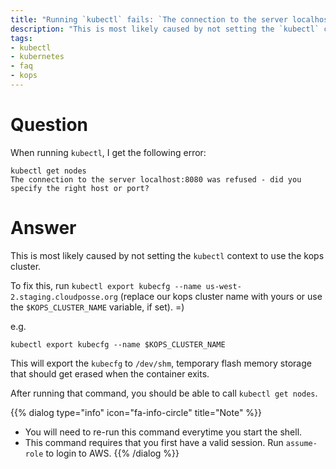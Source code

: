 ```yaml
---
title: "Running `kubectl` fails: `The connection to the server localhost:8080 was refused`"
description: "This is most likely caused by not setting the `kubectl` context to use the kops cluster."
tags:
- kubectl
- kubernetes
- faq
- kops
---
```


# Question

When running `kubectl`, I get the following error:

```
kubectl get nodes
The connection to the server localhost:8080 was refused - did you specify the right host or port?
```

# Answer

This is most likely caused by not setting the `kubectl` context to use the kops cluster. 

To fix this, run `kubectl export kubecfg --name us-west-2.staging.cloudposse.org` (replace our kops cluster name with yours or use the `$KOPS_CLUSTER_NAME` variable, if set). =)

e.g.
```
kubectl export kubecfg --name $KOPS_CLUSTER_NAME
```

This will export the `kubecfg` to `/dev/shm`, temporary flash memory storage that should get erased when the container exits. 

After running that command, you should be able to call `kubectl get nodes`. 

{{% dialog type="info" icon="fa-info-circle" title="Note" %}}
* You will need to re-run this command everytime you start the shell.
* This command requires that you first have a valid session. Run `assume-role` to login to AWS.
{{% /dialog %}}


